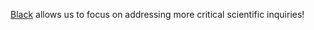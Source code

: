 [Black](https://github.com/psf/black) allows us to focus on addressing more critical scientific inquiries!

